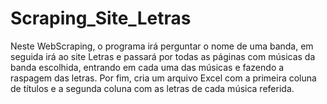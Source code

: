# Scraping_Site_Letras

Neste WebScraping, o programa irá perguntar o nome de uma banda, em seguida irá ao site Letras e passará por todas as páginas com músicas da banda escolhida, entrando em cada uma das músicas e fazendo a raspagem das letras. Por fim, cria um arquivo Excel com a primeira coluna de títulos e a segunda coluna com as letras de cada música referida.
